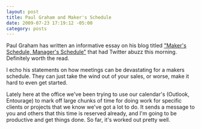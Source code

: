 ```yaml
--- 
layout: post
title: Paul Graham and Maker's Schedule
date: 2009-07-23 17:19:12 -05:00
category: posts
---
```

Paul Graham has written an informative essay on his blog titled ["Maker's Schedule, Manager's Schedule"](http://www.paulgraham.com/makersschedule.html) that had Twitter abuzz this morning.  Definitely worth the read.  

I echo his statements on how meetings can be devastating for a makers schedule.  They can just take the wind out of your sales, or worse, make it hard to even get started.  

Lately here at the office we've been trying to use our calendar's (Outlook, Entourage) to mark off large chunks of time for doing work for specific clients or projects that we know we've got a lot to do.  It sends a message to you and others that this time is reserved already, and I'm going to be productive and get things done.  So far, it's worked out pretty well.   
